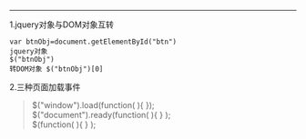 ---
1.jquery对象与DOM对象互转

``` 
var btnObj=document.getElementById("btn")
jquery对象
$("btnObj")
转DOM对象 $("btnObj")[0]
```
2.三种页面加载事件

>$("window").load(function( ){ });<br/>
>$("document").ready(function( ){ } );<br/>
>$(function( ){ } );<br/>

